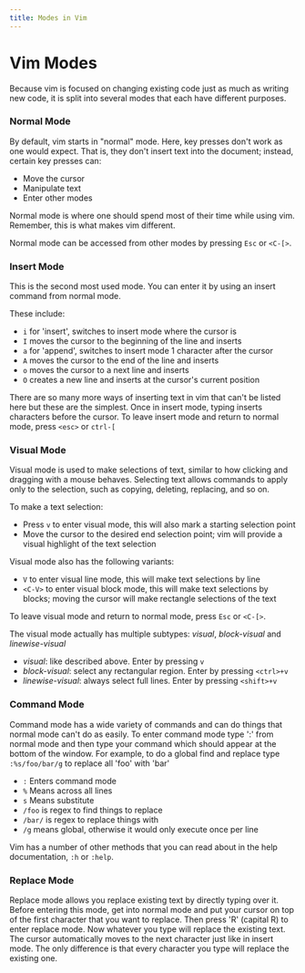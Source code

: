 ```yaml
---
title: Modes in Vim
---
```


# Vim Modes

Because vim is focused on changing existing code just as much as writing new
code, it is split into several modes that each have different purposes.

### Normal Mode
By default, vim starts in "normal" mode. Here, key presses don't work as one
would expect. That is, they don't insert text into the document; instead,
certain key presses can:

- Move the cursor
- Manipulate text
- Enter other modes

Normal mode is where one should spend most of their time while using vim. Remember,
this is what makes vim different.

Normal mode can be accessed from other modes by pressing `Esc` or `<C-[>`.

### Insert Mode
This is the second most used mode.  You can enter it by using an insert command
from normal mode.

These include:
- `i` for 'insert', switches to insert mode where the cursor is
- `I` moves the cursor to the beginning of the line and inserts
- `a` for 'append', switches to insert mode 1 character after the cursor
- `A` moves the cursor to the end of the line and inserts
- `o` moves the cursor to a next line and inserts
- `O` creates a new line and inserts at the cursor's current position

There are so many more ways of inserting text in vim that can't be listed here
but these are the simplest.  Once in insert mode, typing inserts characters before the cursor. To leave
insert mode and return to normal mode, press `<esc>` or `ctrl-[`

### Visual Mode

Visual mode is used to make selections of text, similar to how clicking and dragging with a
mouse behaves. Selecting text allows commands to apply only to the selection, such as copying,
deleting, replacing, and so on.

To make a text selection:
- Press `v` to enter visual mode, this will also mark a starting selection point
- Move the cursor to the desired end selection point; vim will provide a visual
  highlight of the text selection
  
Visual mode also has the following variants:
- `V` to enter visual line mode, this will make text selections by line
- `<C-V>` to enter visual block mode, this will make text selections by blocks; moving the
  cursor will make rectangle selections of the text

To leave visual mode and return to normal mode, press `Esc` or `<C-[>`.

The visual mode actually has multiple subtypes:  *visual*, *block-visual* and *linewise-visual*
- *visual*: like described above. Enter by pressing `v`
- *block-visual*: select any rectangular region. Enter by pressing `<ctrl>+v`
- *linewise-visual*: always select full lines. Enter by pressing `<shift>+v`

### Command Mode
Command mode has a wide variety of commands and can do things that normal mode
can't do as easily.  To enter command mode type ':' from normal mode and then
type your command which should appear at the bottom of the window.
For example, to do a global find and replace type `:%s/foo/bar/g` to replace
all 'foo' with 'bar'
- `:` Enters command mode
- `%` Means across all lines
- `s` Means substitute
- `/foo` is regex to find things to replace
- `/bar/` is regex to replace things with
- `/g` means global, otherwise it would only execute once per line

Vim has a number of other methods that you can read about in the help
documentation, `:h` or `:help`.

### Replace Mode
Replace mode allows you replace existing text by directly typing over it.
Before entering this mode, get into normal mode and put your cursor
on top of the first character that you want to replace. Then press 'R' (capital R) to
enter replace mode. Now whatever you type will replace the existing text. The
cursor automatically moves to the next character just like in insert mode. The
only difference is that every character you type will replace the existing one.
